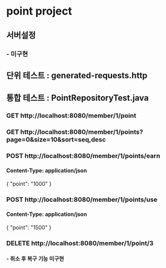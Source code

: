 # point project

## 서버설정

### - 미구현

## 단위 테스트 : generated-requests.http

## 통합 테스트 : PointRepositoryTest.java

### GET http://localhost:8080/member/1/point

### GET http://localhost:8080/member/1/points?page=0&size=10&sort=seq,desc

### POST http://localhost:8080/member/1/points/earn

#### Content-Type: application/json

{
"point": "1000"
}

### POST http://localhost:8080/member/1/points/use

#### Content-Type: application/json

{
"point": "1500"
}

### DELETE http://localhost:8080/member/1/point/3

#### - 취소 후 복구 기능 미구현